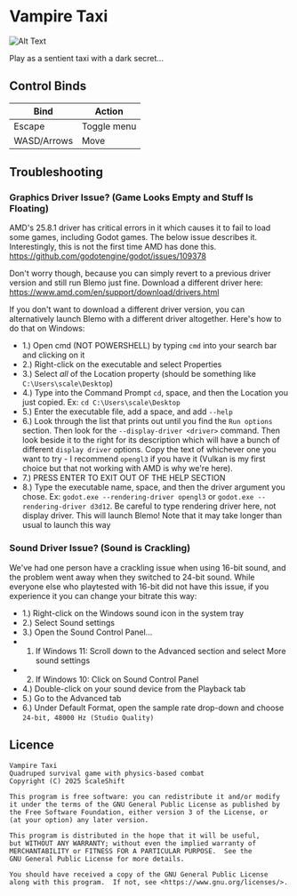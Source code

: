# Vampire Taxi
![Alt Text](image_link)

Play as a sentient taxi with a dark secret...

## Control Binds
| Bind  | Action |
| ---- | ---- |
| Escape  | Toggle menu  |
| WASD/Arrows  | Move  |

## Troubleshooting

### Graphics Driver Issue? (Game Looks Empty and Stuff Is Floating)
AMD's 25.8.1 driver has critical errors in it which causes it to fail to load some games, including Godot games. The below issue describes it. Interestingly, this is not the first time AMD has done this.
https://github.com/godotengine/godot/issues/109378

Don't worry though, because you can simply revert to a previous driver version and still run Blemo just fine.
Download a different driver here: <https://www.amd.com/en/support/download/drivers.html>

If you don't want to download a different driver version, you can alternatively launch Blemo with a different driver altogether. Here's how to do that on Windows:

- 1.) Open cmd (NOT POWERSHELL) by typing `cmd` into your search bar and clicking on it
- 2.) Right-click on the executable and select Properties
- 3.) Select *all* of the Location property (should be something like `C:\Users\scale\Desktop`)
- 4.) Type into the Command Prompt `cd`, space, and then the Location you just copied. Ex: `cd C:\Users\scale\Desktop`
- 5.) Enter the executable file, add a space, and add `--help`
- 6.) Look through the list that prints out until you find the `Run options` section. Then look for the `--display-driver <driver>` command. Then look beside it to the right for its description which will have a bunch of different `display driver` options. Copy the text of whichever one you want to try - I recommend `opengl3` if you have it (Vulkan is my first choice but that not working with AMD is why we're here).
- 7.) PRESS ENTER TO EXIT OUT OF THE HELP SECTION
- 8.) Type the executable name, space, and then the driver argument you chose. Ex: `godot.exe --rendering-driver opengl3` or `godot.exe --rendering-driver d3d12`. Be careful to type rendering driver here, not display driver. This will launch Blemo!
Note that it may take longer than usual to launch this way

### Sound Driver Issue? (Sound is Crackling)
We've had one person have a crackling issue when using 16-bit sound, and the problem went away when they switched to 24-bit sound. While everyone else who playtested with 16-bit did not have this issue, if you experience it you can change your bitrate this way:

- 1.) Right-click on the Windows sound icon in the system tray
- 2.) Select Sound settings
- 3.) Open the Sound Control Panel...
- 1. If Windows 11: Scroll down to the Advanced section and select More sound settings
- 2. If Windows 10: Click on Sound Control Panel
- 4.) Double-click on your sound device from the Playback tab
- 5.) Go to the Advanced tab
- 6.) Under Default Format, open the sample rate drop-down and choose `24-bit, 48000 Hz (Studio Quality)`

## Licence
    Vampire Taxi
    Quadruped survival game with physics-based combat
    Copyright (C) 2025 ScaleShift

    This program is free software: you can redistribute it and/or modify
    it under the terms of the GNU General Public License as published by
    the Free Software Foundation, either version 3 of the License, or
    (at your option) any later version.

    This program is distributed in the hope that it will be useful,
    but WITHOUT ANY WARRANTY; without even the implied warranty of
    MERCHANTABILITY or FITNESS FOR A PARTICULAR PURPOSE.  See the
    GNU General Public License for more details.

    You should have received a copy of the GNU General Public License
    along with this program.  If not, see <https://www.gnu.org/licenses/>.
